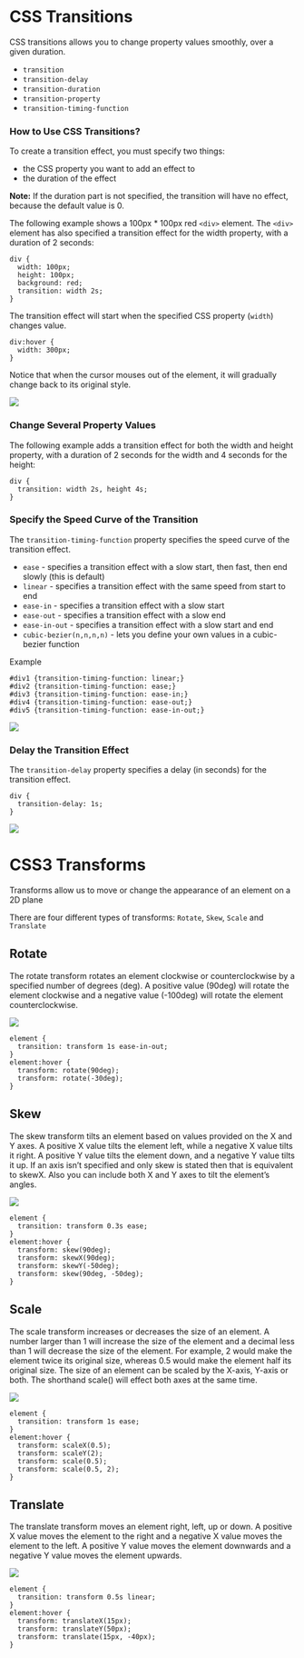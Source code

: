  
# CSS Transitions

CSS transitions allows you to change property values smoothly, over a given duration.

* `transition`
* `transition-delay`
* `transition-duration`
* `transition-property`
* `transition-timing-function`

### How to Use CSS Transitions?

To create a transition effect, you must specify two things:

* the CSS property you want to add an effect to
* the duration of the effect

**Note:** If the duration part is not specified, the transition will have no effect, because the default value is 0.

The following example shows a 100px * 100px red `<div>` element. The `<div>` element has also specified a transition effect for the width property, with a duration of 2 seconds:

```
div {
  width: 100px;
  height: 100px;
  background: red;
  transition: width 2s;
}
```

The transition effect will start when the specified CSS property (`width`) changes value.

```
div:hover {
  width: 300px;
}
```

Notice that when the cursor mouses out of the element, it will gradually change back to its original style.

![](https://daqxzxzy8xq3u.cloudfront.net/wp-content/uploads/2019/07/15114208/css-transition-illustration.jpg)
### Change Several Property Values
The following example adds a transition effect for both the width and height property, with a duration of 2 seconds for the width and 4 seconds for the height:

```
div {
  transition: width 2s, height 4s;
}
```

### Specify the Speed Curve of the Transition
The `transition-timing-function` property specifies the speed curve of the transition effect.

* `ease` - specifies a transition effect with a slow start, then fast, then end slowly (this is default)
* `linear` - specifies a transition effect with the same speed from start to end
* `ease-in` - specifies a transition effect with a slow start
* `ease-out` - specifies a transition effect with a slow end
* `ease-in-out` - specifies a transition effect with a slow start and end
* `cubic-bezier(n,n,n,n)` - lets you define your own values in a cubic-bezier function


Example
```
#div1 {transition-timing-function: linear;}
#div2 {transition-timing-function: ease;}
#div3 {transition-timing-function: ease-in;}
#div4 {transition-timing-function: ease-out;}
#div5 {transition-timing-function: ease-in-out;}
```

![](https://cdn.lynda.com/course/674608/674608-637199642299923950-16x9.jpg)
### Delay the Transition Effect
The `transition-delay` property specifies a delay (in seconds) for the transition effect.

```
div {
  transition-delay: 1s;
}
```


![](https://miro.medium.com/max/1400/1*spiB7DFGUs_-2HOo589Eug.png)

# CSS3 Transforms

Transforms allow us to move or change the appearance of an element on a 2D plane

There are four different types of transforms: `Rotate`, `Skew`, `Scale` and `Translate`

## Rotate
The rotate transform rotates an element clockwise or counterclockwise by a specified number of degrees (deg). A positive value (90deg) will rotate the element clockwise and a negative value (-100deg) will rotate the element counterclockwise.

![](https://www.vanseodesign.com/blog/wp-content/uploads/2011/11/transform.png)

```
element {
  transition: transform 1s ease-in-out;
}
element:hover {
  transform: rotate(90deg);
  transform: rotate(-30deg);
}
```

## Skew
The skew transform tilts an element based on values provided on the X and Y axes. A positive X value tilts the element left, while a negative X value tilts it right. A positive Y value tilts the element down, and a negative Y value tilts it up. If an axis isn’t specified and only skew is stated then that is equivalent to skewX. Also you can include both X and Y axes to tilt the element’s angles.

![](https://www.sanjaywebdesigner.com/articles/wp-content/uploads/2019/07/transform-skew-html-css-in-delhi-india.jpg)
```
element {
  transition: transform 0.3s ease;
}
element:hover {
  transform: skew(90deg); 
  transform: skewX(90deg);
  transform: skewY(-50deg);
  transform: skew(90deg, -50deg);
}
```

## Scale
The scale transform increases or decreases the size of an element. A number larger than 1 will increase the size of the element and a decimal less than 1 will decrease the size of the element. For example, 2 would make the element twice its original size, whereas 0.5 would make the element half its original size. The size of an element can be scaled by the X-axis, Y-axis or both. The shorthand scale() will effect both axes at the same time.

![](https://cloud.netlifyusercontent.com/assets/344dbf88-fdf9-42bb-adb4-46f01eedd629/74953e3d-618f-4225-97e0-cec2d97f8764/transform-scale.png)

```
element {
  transition: transform 1s ease;
}
element:hover {
  transform: scaleX(0.5);
  transform: scaleY(2);
  transform: scale(0.5);
  transform: scale(0.5, 2);
}
```

## Translate
The translate transform moves an element right, left, up or down. A positive X value moves the element to the right and a negative X value moves the element to the left. A positive Y value moves the element downwards and a negative Y value moves the element upwards.

![](https://cloud.netlifyusercontent.com/assets/344dbf88-fdf9-42bb-adb4-46f01eedd629/487ec0ca-416c-42dc-bb8d-bda2da819e84/transform-translate.png)

```
element {
  transition: transform 0.5s linear;
}
element:hover {
  transform: translateX(15px);
  transform: translateY(50px);
  transform: translate(15px, -40px);
}
```
